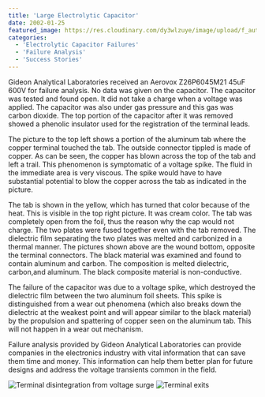 ```yaml
---
title: 'Large Electrolytic Capacitor'
date: 2002-01-25
featured_image: https://res.cloudinary.com/dy3wlzuye/image/upload/f_auto,c_scale,w_250/v1/GideonLabs/terminal-disintegration-from-voltage-surge.jpg
categories:
  - 'Electrolytic Capacitor Failures'
  - 'Failure Analysis'
  - 'Success Stories'
---
```


Gideon Analytical Laboratories received an Aerovox Z26P6045M21 45uF 600V for failure analysis. No data was given on the capacitor. The capacitor was tested and found open. It did not take a charge when a voltage was applied. The capacitor was also under gas pressure and this gas was carbon dioxide. The top portion of the capacitor after it was removed showed a phenolic insulator used for the registration of the terminal leads.

The picture to the top left shows a portion of the aluminum tab where the copper terminal touched the tab. The outside connector tippled is made of copper. As can be seen, the copper has blown across the top of the tab and left a trail. This phenomenon is symptomatic of a voltage spike. The fluid in the immediate area is very viscous. The spike would have to have substantial potential to blow the copper across the tab as indicated in the picture.

The tab is shown in the yellow, which has turned that color because of the heat. This is visible in the top right picture. It was cream color. The tab was completely open from the foil, thus the reason why the cap would not charge. The two plates were fused together even with the tab removed. The dielectric film separating the two plates was melted and carbonized in a thermal manner. The pictures shown above are the wound bottom, opposite the terminal connectors. The black material was examined and found to contain aluminum and carbon. The composition is melted dielectric, carbon,and aluminum. The black composite material is non-conductive.

The failure of the capacitor was due to a voltage spike, which destroyed the dielectric film between the two aluminum foil sheets. This spike is distinguished from a wear out phenomena (which also breaks down the dielectric at the weakest point and will appear similar to the black material) by the propulsion and spattering of copper seen on the aluminum tab. This will not happen in a wear out mechanism.

Failure analysis provided by Gideon Analytical Laboratories can provide companies in the electronics industry with vital information that can save them time and money. This information can help them better plan for future designs and address the voltage transients common in the field.

![Terminal disintegration from voltage surge](https://res.cloudinary.com/dy3wlzuye/image/upload/f_auto,c_scale,w_300/GideonLabs/terminal-disintegration-from-voltage-surge.jpg 'Terminal disintegration from voltage surge')
![Terminal exits](https://res.cloudinary.com/dy3wlzuye/image/upload/f_auto,c_scale,w_300/GideonLabs/terminal-exits.jpg 'Terminal exits')

